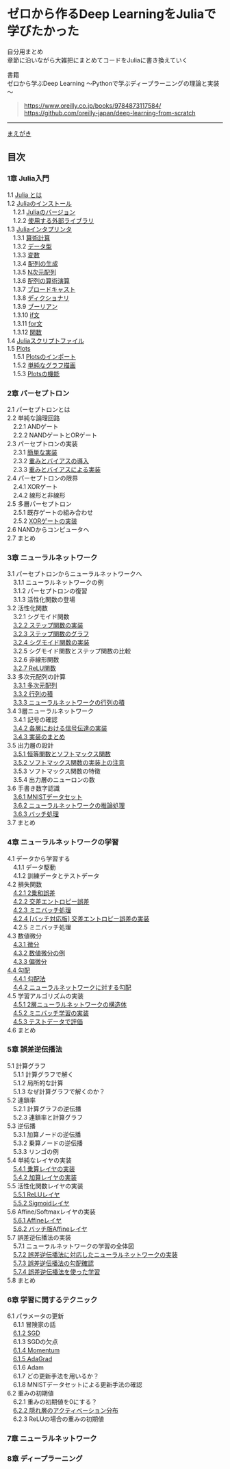 # ゼロから作るDeep LearningをJuliaで学びたかった

自分用まとめ  
章節に沿いながら大雑把にまとめてコードをJuliaに書き換えていく  

書籍  
ゼロから学ぶDeep Learning ～Pythonで学ぶディープラーニングの理論と実装～  
> https://www.oreilly.co.jp/books/9784873117584/  
> https://github.com/oreilly-japan/deep-learning-from-scratch  

***

[まえがき](./md/preface.md)

## 目次

### 1章 Julia入門
1.1 [Julia とは](./md/ch01.md#11-juliaとは)  
1.2 [Juliaのインストール](./md/ch01.md#12-juliaのインストール)   
　1.2.1 [Juliaのバージョン](./md/ch01.md#121-juliaのバージョン)  
　1.2.2 [使用する外部ライブラリ](./md/ch01.md#122-使用する外部ライブラリ)  
1.3 [Juliaインタプリンタ](./md/ch01.md#13-juliaインタプリンタ)  
　1.3.1 [算術計算](./md/ch01.md#131-算術計算)  
　1.3.2 [データ型](./md/ch01.md#132-データ型)  
　1.3.3 [変数](./md/ch01.md#133-変数)  
　1.3.4 [配列の生成](./md/ch01.md#134-配列の生成)  
　1.3.5 [N次元配列](./md/ch01.md#135-n次元配列)  
　1.3.6 [配列の算術演算](./md/ch01.md#136-配列の算術演算)  
　1.3.7 [ブロードキャスト](./md/ch01.md#137-ブロードキャスト)  
　1.3.8 [ディクショナリ](./md/ch01.md#138-ディクショナリ)  
　1.3.9 [ブーリアン](./md/ch01.md#139-ブーリアン)  
　1.3.10 [if文](./md/ch01.md#1310-if文)  
　1.3.11 [for文](./md/ch01.md#1311-for文)  
　1.3.12 [関数](./md/ch01.md#1312-関数)  
1.4 [Juliaスクリプトファイル](./md/ch01.md#14-juliaスクリプトファイル)  
1.5 [Plots](./md/ch01.md#15-plots)  
　1.5.1 [Plotsのインポート](./md/ch01.md#151-plotsのインポート)  
　1.5.2 [単純なグラフ描画](./md/ch01.md#152-単純なグラフ描画)  
　1.5.3 [Plotsの機能](./md/ch01.md#153-plotsの機能)  

### 2章 パーセプトロン
2.1 パーセプトロンとは   
2.2 単純な論理回路  
　2.2.1 ANDゲート  
　2.2.2 NANDゲートとORゲート  
2.3 パーセプトロンの実装  
　2.3.1 [簡単な実装](./md/ch02.md#231-簡単な実装)  
　2.3.2 [重みとバイアスの導入](./md/ch02.md#232-重みとバイアスの導入)  
　2.3.3 [重みとバイアスによる実装](./md/ch02.md#233-重みとバイアスによる実装)  
2.4 パーセプトロンの限界  
　2.4.1 XORゲート  
　2.4.2 線形と非線形  
2.5 多層パーセプトロン  
　2.5.1 既存ゲートの組み合わせ  
　2.5.2 [XORゲートの実装](./md/ch02.md#252-xorゲートの実装)  
2.6 NANDからコンピュータへ  
2.7 まとめ

### 3章 ニューラルネットワーク

3.1 パーセプトロンからニューラルネットワークへ  
　3.1.1 ニューラルネットワークの例  
　3.1.2 パーセプトロンの復習  
　3.1.3 活性化関数の登場  
3.2 活性化関数  
　3.2.1 シグモイド関数  
　[3.2.2 ステップ関数の実装](./md/ch03.md#322-ステップ関数の実装)  
　[3.2.3 ステップ関数のグラフ](./md/ch03.md#323-ステップ関数のグラフ)  
　[3.2.4 シグモイド関数の実装](./md/ch03.md#324-シグモイド関数の実装)  
　3.2.5 シグモイド関数とステップ関数の比較  
　3.2.6 非線形関数  
　[3.2.7 ReLU関数](./md/ch03.md#327-ReLU関数)  
3.3 多次元配列の計算  
　[3.3.1 多次元配列](./md/ch03.md#331-多次元配列)  
　[3.3.2 行列の積](./md/ch03.md#332-行列の積)  
　[3.3.3 ニューラルネットワークの行列の積](./md/ch03.md#333-ニューラルネットワークの行列の積)  
3.4 3層ニューラルネットワーク  
　3.4.1 記号の確認  
　[3.4.2 各層における信号伝達の実装](./md/ch03.md#342-各層における信号伝達の実装)  
　[3.4.3 実装のまとめ](./md/ch03.md#343-実装のまとめ)  
3.5 出力層の設計  
　[3.5.1 恒等関数とソフトマックス関数](./md/ch03.md#351-恒等関数とソフトマックス関数)  
　[3.5.2 ソフトマックス関数の実装上の注意](./md/ch03.md#352-ソフトマックス関数の実装上の注意)  
　3.5.3 ソフトマックス関数の特徴  
　3.5.4 出力層のニューロンの数  
3.6 手書き数字認識  
　[3.6.1 MNISTデータセット](./md/ch03.md#361-mnistデータセット)  
　[3.6.2 ニューラルネットワークの推論処理](./md/ch03.md#362-ニューラルネットワークの推論処理)  
　[3.6.3 バッチ処理](./md/ch03.md#363-バッチ処理)  
3.7 まとめ  

### 4章 ニューラルネットワークの学習

4.1 データから学習する  
　4.1.1 データ駆動  
　4.1.2 訓練データとテストデータ  
4.2 損失関数  
　[4.2.1 2乗和誤差](./md/ch04.md#421-2乗和誤差)  
　[4.2.2 交差エントロピー誤差](./md/ch04.md#422-交差エントロピー誤差)  
　[4.2.3 ミニバッチ処理](./md/ch04.md#423-ミニバッチ処理)  
　[4.2.4 \[バッチ対応版\] 交差エントロピー誤差の実装](./md/ch04.md#424-バッチ対応版-交差エントロピー誤差の実装)  
　4.2.5 ミニバッチ処理  
4.3 数値微分  
　[4.3.1 微分](./md/ch04.md#431-微分)  
　[4.3.2 数値微分の例](./md/ch04.md#432-数値微分の例)  
　[4.3.3 偏微分](./md/ch04.md#433-偏微分)  
[4.4 勾配](./md/ch04.md#44-勾配)  
　[4.4.1 勾配法](./md/ch04.md#441-勾配法)  
　[4.4.2 ニューラルネットワークに対する勾配](./md/ch04.md#442-ニューラルネットワークに対する勾配)  
4.5 学習アルゴリズムの実装  
　[4.5.1 2層ニューラルネットワークの構造体](./md/ch04.md#451-2層ニューラルネットワークの構造体)  
　[4.5.2 ミニバッチ学習の実装](./md/ch04.md#452-ミニバッチ学習の実装)  
　[4.5.3 テストデータで評価](./md/ch04.md#453-テストデータで評価)  
4.6 まとめ  

### 5章 誤差逆伝播法

5.1 計算グラフ  
　5.1.1 計算グラフで解く  
　5.1.2 局所的な計算  
　5.1.3 なぜ計算グラフで解くのか？  
5.2 連鎖率  
　5.2.1 計算グラフの逆伝播  
　5.2.3 連鎖率と計算グラフ  
5.3 逆伝播  
　5.3.1 加算ノードの逆伝播  
　5.3.2 乗算ノードの逆伝播  
　5.3.3 リンゴの例  
5.4 単純なレイヤの実装  
　[5.4.1 乗算レイヤの実装](./md/ch05.md#541-乗算レイヤの実装)  
　[5.4.2 加算レイヤの実装](./md/ch05.md#542-加算レイヤの実装)  
5.5 活性化関数レイヤの実装  
　[5.5.1 ReLUレイヤ](./md/ch05.md#551-reluレイヤ)  
　[5.5.2 Sigmoidレイヤ](./md/ch05.md#552-sigmoidレイヤ)  
5.6 Affine/Softmaxレイヤの実装  
　[5.6.1 Affineレイヤ](./md/ch05.md#561-affineレイヤ)  
　[5.6.2 バッチ版Affineレイヤ](./md/ch05.md#562-バッチ版affineレイヤ)  
5.7 誤差逆伝播法の実装  
　5.7.1 ニューラルネットワークの学習の全体図  
　[5.7.2 誤差逆伝播法に対応したニューラルネットワークの実装](./md/ch05.md#572-誤差逆伝播法に対応したニューラルネットワークの実装)  
　[5.7.3 誤差逆伝播法の勾配確認](./md/ch05.md#573-誤差逆伝播法の勾配確認)  
　[5.7.4 誤差逆伝播法を使った学習](./md/ch05.md#574-誤差逆伝播法を使った学習)  
5.8 まとめ

### 6章 学習に関するテクニック

6.1 パラメータの更新  
　6.1.1 冒険家の話  
　[6.1.2 SGD](./md/ch06.md#612-sgd)  
　6.1.3 SGDの欠点  
　[6.1.4 Momentum](./md/ch06.md#614-momentum)  
　[6.1.5 AdaGrad](./md/ch06.md#615-adagrad)  
　6.1.6 Adam  
　6.1.7 どの更新手法を用いるか？  
　6.1.8 MNISTデータセットによる更新手法の確認  
6.2 重みの初期値  
　6.2.1 重みの初期値を0にする？  
　[6.2.2 隠れ層のアクティベーション分布](./md/ch06.md#622-隠れ層のアクティベーション分布)  
　6.2.3 ReLUの場合の重みの初期値  

### 7章 ニューラルネットワーク

### 8章 ディープラーニング

### 
